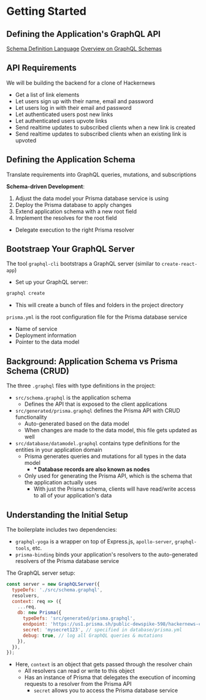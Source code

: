 # Getting Started


## Defining the Application's GraphQL API
[Schema Definition Language](https://blog.graph.cool/graphql-sdl-schema-definition-language-6755bcb9ce51)
[Overview on GraphQL Schemas](https://blog.graph.cool/graphql-server-basics-the-schema-ac5e2950214e)


## API Requirements
We will be building the backend for a clone of Hackernews
- Get a list of link elements
- Let users sign up with their name, email and password
- Let users log in with their email and password
- Let authenticated users post new links
- Let authenticated users upvote links
- Send realtime updates to subscribed clients when a new link is created
- Send realtime updates to subscribed clients when an existing link is upvoted


## Defining the Application Schema
Translate requirements into GraphQL queries, mutations, and subscriptions

**Schema-driven Development**:
1. Adjust the data model your Prisma database service is using
2. Deploy the Prisma database to apply changes
3. Extend application schema with a new root field
4. Implement the resolves for the root field
  - Delegate execution to the right Prisma resolver


## Bootstraep Your GraphQL Server
The tool `graphql-cli` bootstraps a GraphQL server (similar to `create-react-app`)
- Set up your GraphQL server:

```bash
graphql create
```

- This will create a bunch of files and folders in the project directory

`prisma.yml` is the root configuration file for the Prisma database service
- Name of service
- Deployment information
- Pointer to the data model


## Background: Application Schema vs Prisma Schema (CRUD)
The three `.graphql` files with type definitions in the project:
- `src/schema.graphql` is the application schema
  - Defines the API that is exposed to the client applications
- `src/generated/prisma.graphql` defines the Prisma API with CRUD functionality
  - Auto-generated based on the data model
  - When changes are made to the data model, this file gets updated as well
- `src/database/datamodel.graphql` contains type definitions for the entities in your application domain
  - Prisma generates queries and mutations for all types in the data model
    - **\* Database records are also known as nodes**
  - Only used for generating the Prisma API, which is the schema that the application actually uses
    - With just the Prisma schema, clients will have read/write access to all of your application's data


## Understanding the Initial Setup
The boilerplate includes two dependencies:
- `graphql-yoga` is a wrapper on top of Express.js, `apollo-server`, `graphql-tools`, etc.
- `prisma-binding` binds your application's resolvers to the auto-generated resolvers of the Prisma database service

The GraphQL server setup:

```javascript
const server = new GraphQLServer({
  typeDefs: './src/schema.graphql',
  resolvers,
  context: req => ({
    ...req,
    db: new Prisma({
      typeDefs: 'src/generated/prisma.graphql',
      endpoint: 'https://us1.prisma.sh/public-dewspike-598/hackernews-clone/dev', // the endpoint of the Prisma DB service
      secret: 'mysecret123', // specified in database/prisma.yml
      debug: true, // log all GraphQL queries & mutations
    }),
  }),
});
```

- Here, `context` is an object that gets passed through the resolver chain
  - All resolvers can read or write to this object
  - Has an instance of Prisma that delegates the execution of incoming requests to a resolver from the Prisma API
    - `secret` allows you to access the Prisma database service
